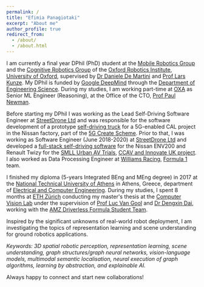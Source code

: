 ```yaml
---
permalink: /
title: "Efimia Panagiotaki"
excerpt: "About me"
author_profile: true
redirect_from: 
  - /about/
  - /about.html
---
```


I am currently a final year DPhil (PhD) student at the [Mobile Robotics Group](https://ori.ox.ac.uk/labs/mobile-robotics-group/) and the [Cognitive Robotics Group](https://ori.ox.ac.uk/labs/cognitive-robotics-group/) of the [Oxford Robotics Institute](https://ori.ox.ac.uk/), [University of Oxford](https://www.ox.ac.uk/), supervised by [Dr Daniele De Martini](https://scholar.google.ca/citations?user=F7QcGh0AAAAJ&hl=en) and [Prof Lars Kunze](https://scholar.google.co.uk/citations?user=TLC0azYAAAAJ&hl=en). My DPhil is funded by [Google DeepMind](https://deepmind.google/) through the [Department of Engineering Science](https://eng.ox.ac.uk/). During my studies, I am working part-time at [OXA](https://oxa.tech/) as Senior ML Engineer (Reasoning), at the Office of the CTO, [Prof Paul Newman](https://scholar.google.com/citations?user=BtO5fTUAAAAJ&hl=en).

Before starting my DPhil I was working as the Lead Self-Driving Software Engineer at [StreetDrone Ltd](https://www.streetdrone.com/) and was responsible for the software development of a prototype [self-driving truck]((https://www.streetdrone.com/streetdrone-autonomous-deliveries-nissan/)) for a 5G-enabled CAL project in the Nissan factory, part of the [5G Create Scheme](https://www.gov.uk/government/publications/5g-create). Prior to that, I was working as Software Engineer (June 2018-2020) at [StreetDrone Ltd](https://www.streetdrone.com/) and developed a [full-stack self-driving software](https://github.com/project-aslan/Aslan/tree/melodic) for the Nissan ENV200 and Renault Twizy for the [SMLL Urban AV Trials](https://smartmobility.london/test), [CCAV and Innovate UK project](https://apply-for-innovation-funding.service.gov.uk/competition/103/overview). I also worked as Data Processing Engineer at [Williams Racing](https://www.williamsf1.com/), [Formula 1](https://www.formula1.com/) team.

I finished my diploma (5-years Integrated BEng and MEng degree) in 2017 at the [National Technical University of Athens](https://www.ntua.gr/en/) in Athens, Greece, department of [Electrical and Computer Engineering](https://www.ece.ntua.gr/en). During my studies, I spent 8 months at [ETH Zürich](https://ethz.ch/en.html) conducting my master's thesis at the [Computer Vision Lab](https://vision.ee.ethz.ch/) under the supervision of [Prof Luc Van Gool](https://scholar.google.co.uk/citations?user=TwMib_QAAAAJ&hl=en) and [Dr Dengxin Dai](https://scholar.google.co.uk/citations?user=T51W57YAAAAJ&hl=en), working with the [AMZ Driverless Formula Student Team](https://www.amzracing.ch/en).

Inspired by the significant unknowns of real-world robot deployment, I am investigating the topics of representation learning and scene understanding for ground robotics applications. 

*Keywords: 3D spatial robotic perception, representation learning, scene understanding, graph structures/graph neural networks, vision-language models, multimodal semantic localisation, neural execution of graph algorithms, learning by abstraction, and explainable AI.*

Always happy to connect and start new collaborations!


